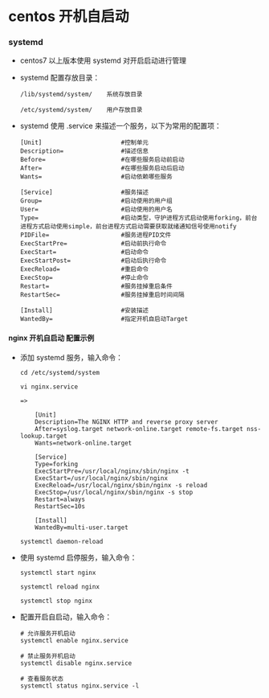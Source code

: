 
# centos 开机自启动

### systemd

  * centos7 以上版本使用 systemd 对开启启动进行管理

  * systemd 配置存放目录：

        /lib/systemd/system/    系统存放目录

        /etc/systemd/system/    用户存放目录

  * systemd 使用 <service-name>.service 来描述一个服务，以下为常用的配置项：

        [Unit]                      #控制单元
        Description=                #描述信息
        Before=                     #在哪些服务启动前启动
        After=                      #在哪些服务启动后启动
        Wants=                      #启动依赖哪些服务

        [Service]                   #服务描述
        Group=                      #启动使用的用户组
        User=                       #启动使用的用户名
        Type=                       #启动类型，守护进程方式启动使用forking，前台进程方式启动使用simple，前台进程方式启动需要获取就绪通知信号使用notify
        PIDFile=                    #服务进程PID文件
        ExecStartPre=               #启动前执行命令
        ExecStart=                  #启动命令
        ExecStartPost=              #启动后执行命令
        ExecReload=                 #重启命令
        ExecStop=                   #停止命令
        Restart=                    #服务挂掉重启条件
        RestartSec=                 #服务挂掉重启时间间隔

        [Install]                   #安装描述
        WantedBy=                   #指定开机自启动Target

#### nginx 开机自启动 配置示例

  * 添加 systemd 服务，输入命令：

        cd /etc/systemd/system

        vi nginx.service

        =>

            [Unit]
            Description=The NGINX HTTP and reverse proxy server
            After=syslog.target network-online.target remote-fs.target nss-lookup.target
            Wants=network-online.target

            [Service]
            Type=forking
            ExecStartPre=/usr/local/nginx/sbin/nginx -t
            ExecStart=/usr/local/nginx/sbin/nginx
            ExecReload=/usr/local/nginx/sbin/nginx -s reload
            ExecStop=/usr/local/nginx/sbin/nginx -s stop
            Restart=always
            RestartSec=10s

            [Install]
            WantedBy=multi-user.target

        systemctl daemon-reload

  * 使用 systemd 启停服务，输入命令：

        systemctl start nginx

        systemctl reload nginx

        systemctl stop nginx

  * 配置开启自启动，输入命令：

        # 允许服务开机启动
        systemctl enable nginx.service

        # 禁止服务开机启动
        systemctl disable nginx.service

        # 查看服务状态
        systemctl status nginx.service -l

